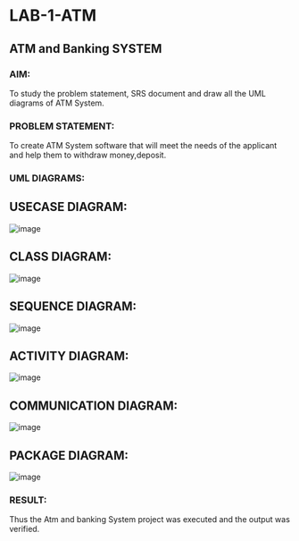 # LAB-1-ATM
## ATM and Banking SYSTEM
### AIM: 
To study the problem statement, SRS document and draw all the UML diagrams of ATM
System.
### PROBLEM STATEMENT:
To create ATM System software that will meet the needs of the applicant and help them
to withdraw money,deposit.
### UML DIAGRAMS:
## USECASE DIAGRAM:

![image](https://github.com/user-attachments/assets/58dae609-7714-4290-a07f-b6ce014961ef)

## CLASS DIAGRAM:
![image](https://github.com/user-attachments/assets/b8d9b3ce-d535-423f-bd2c-9490b62b5e4c)

## SEQUENCE DIAGRAM:
![image](https://github.com/user-attachments/assets/87c93a96-9358-4f47-9eed-d6e1376d31f5)

## ACTIVITY DIAGRAM:
![image](https://github.com/user-attachments/assets/8cfd1f1a-dd3f-4885-b431-e4289faf86f5)

## COMMUNICATION DIAGRAM:
![image](https://github.com/user-attachments/assets/f41db5e6-1131-4e0f-8dc3-cba6f3129dd7)

## PACKAGE DIAGRAM:
![image](https://github.com/user-attachments/assets/23512921-ac11-469e-9ec7-3e597921884c)






### RESULT: 
Thus the Atm and banking System project was executed and the output was verified.
